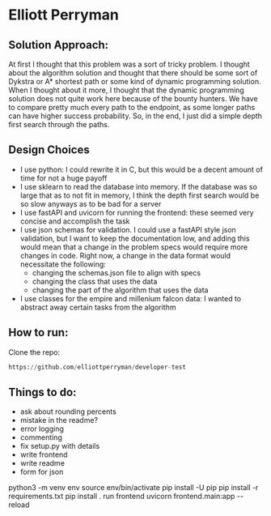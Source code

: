# Elliott Perryman
## Solution Approach:
At first I thought that this problem was a sort of tricky problem. I thought about the algorithm solution and thought that there should be some sort of Dykstra or A* shortest path or some kind of dynamic programming solution. When I thought about it more, I thought that the dynamic programming solution does not quite work here because of the bounty hunters. We have to compare pretty much every path to the endpoint, as some longer paths can have higher success probability. So, in the end, I just did a simple depth first search through the paths. 

## Design Choices
 * I use python: I could rewrite it in C, but this would be a decent amount of time for not a huge payoff
 * I use sklearn to read the database into memory. If the database was so large that as to not fit in memory, I think the depth first search would be so slow anyways as to be bad for a server
 * I use fastAPI and uvicorn for running the frontend: these seemed very concise and accomplish the task
 * I use json schemas for validation. I could use a fastAPI style json validation, but I want to keep the documentation low, and adding this would mean that a change in the problem specs would require more changes in code. Right now, a change in the data format would necessitate the following:
    - changing the schemas.json file to align with specs
    - changing the class that uses the data
    - changing the part of the algorithm that uses the data
 * I use classes for the empire and millenium falcon data: I wanted to abstract away certain tasks from the algorithm

## How to run:
Clone the repo:
```python
https://github.com/elliottperryman/developer-test
```

## Things to do:

 * ask about rounding percents
 * mistake in the readme?
 * error logging
 * commenting
 * fix setup.py with details
 * write frontend
 * write readme
 * form for json


python3 -m venv env
source env/bin/activate
pip install -U pip
pip install -r requirements.txt
pip install .
run frontend
uvicorn frontend.main:app --reload